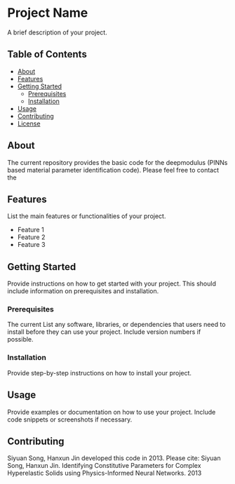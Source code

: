 # Project Name

A brief description of your project.

## Table of Contents

- [About](#about)
- [Features](#features)
- [Getting Started](#getting-started)
  - [Prerequisites](#prerequisites)
  - [Installation](#installation)
- [Usage](#usage)
- [Contributing](#contributing)
- [License](#license)

## About

The current repository provides the basic code for the deepmodulus (PINNs based material parameter identification code). Please feel free to contact the 

## Features

List the main features or functionalities of your project.

- Feature 1
- Feature 2
- Feature 3

## Getting Started

Provide instructions on how to get started with your project. This should include information on prerequisites and installation.

### Prerequisites

The current
List any software, libraries, or dependencies that users need to install before they can use your project. Include version numbers if possible.


### Installation

Provide step-by-step instructions on how to install your project.

## Usage

Provide examples or documentation on how to use your project. Include code snippets or screenshots if necessary.

## Contributing

Siyuan Song, Hanxun Jin developed this code in 2013.
Please cite:
Siyuan Song, Hanxun Jin. Identifying Constitutive Parameters for Complex Hyperelastic Solids using Physics-Informed Neural Networks. 2013
